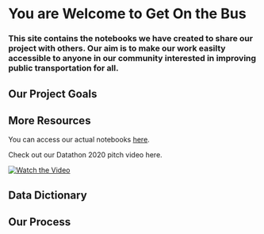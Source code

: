 # You are Welcome to Get On the Bus

### This site contains the notebooks we have created to share our project with others. Our aim is to make our work easilty accessible to anyone in our community interested in improving public transportation for all. 

## Our Project Goals

## More Resources

You can access our actual notebooks [here](https://github.com/get-on-the-bus).

Check out our Datathon 2020 pitch video here.

[![Watch the Video](https://i9.ytimg.com/vi/25DkJB8fNB0/mqdefault.jpg?time=1593956768374&sqp=CNyyh_gF&rs=AOn4CLAs2t1jEw6qFzttXUgA_79h7cwWTA)](https://youtu.be/25DkJB8fNB0)

## Data Dictionary

## Our Process



